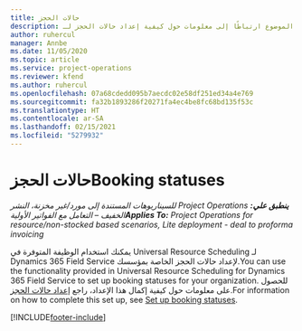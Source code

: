 ```yaml
---
title: حالات الحجز
description: يوفر هذا الموضوع ارتباطًا إلى معلومات حول كيفية إعداد حالات الحجز لـ Project Operations.
author: ruhercul
manager: Annbe
ms.date: 11/05/2020
ms.topic: article
ms.service: project-operations
ms.reviewer: kfend
ms.author: ruhercul
ms.openlocfilehash: 07a68cdedd095b7aecdc02e58df251ed34a4e769
ms.sourcegitcommit: fa32b1893286f20271fa4ec4be8fc68bd135f53c
ms.translationtype: HT
ms.contentlocale: ar-SA
ms.lasthandoff: 02/15/2021
ms.locfileid: "5279932"
---
```

# <a name="booking-statuses"></a><span data-ttu-id="2919d-103">حالات الحجز</span><span class="sxs-lookup"><span data-stu-id="2919d-103">Booking statuses</span></span>

<span data-ttu-id="2919d-104">_**ينطبق علي:** ‏‫Project Operations للسيناريوهات المستندة إلى مورد/غير مخزنة‬، ‏‫النشر الخفيف – التعامل مع الفواتير الأولية‬_</span><span class="sxs-lookup"><span data-stu-id="2919d-104">_**Applies To:** Project Operations for resource/non-stocked based scenarios, Lite deployment - deal to proforma invoicing_</span></span>

<span data-ttu-id="2919d-105">يمكنك استخدام الوظيفة المتوفرة في Universal Resource Scheduling لـ Dynamics 365 Field Service لإعداد حالات الحجز الخاصة بمؤسسك.</span><span class="sxs-lookup"><span data-stu-id="2919d-105">You can use the functionality provided in Universal Resource Scheduling for Dynamics 365 Field Service to set up booking statuses for your organization.</span></span> <span data-ttu-id="2919d-106">للحصول على معلومات حول كيفية إكمال هذا الإعداد، راجع [إعداد حالات الحجز](https://docs.microsoft.com/dynamics365/field-service/set-up-booking-statuses).</span><span class="sxs-lookup"><span data-stu-id="2919d-106">For information on how to complete this set up, see [Set up booking statuses](https://docs.microsoft.com/dynamics365/field-service/set-up-booking-statuses).</span></span>


[!INCLUDE[footer-include](../includes/footer-banner.md)]
